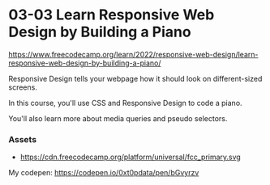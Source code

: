 # 03-03 Learn Responsive Web Design by Building a Piano

https://www.freecodecamp.org/learn/2022/responsive-web-design/learn-responsive-web-design-by-building-a-piano/

Responsive Design tells your webpage how it should look on different-sized screens.

In this course, you'll use CSS and Responsive Design to code a piano.

You'll also learn more about media queries and pseudo selectors.

### Assets

- https://cdn.freecodecamp.org/platform/universal/fcc_primary.svg

My codepen: https://codepen.io/0xt0pdata/pen/bGvyrzv
